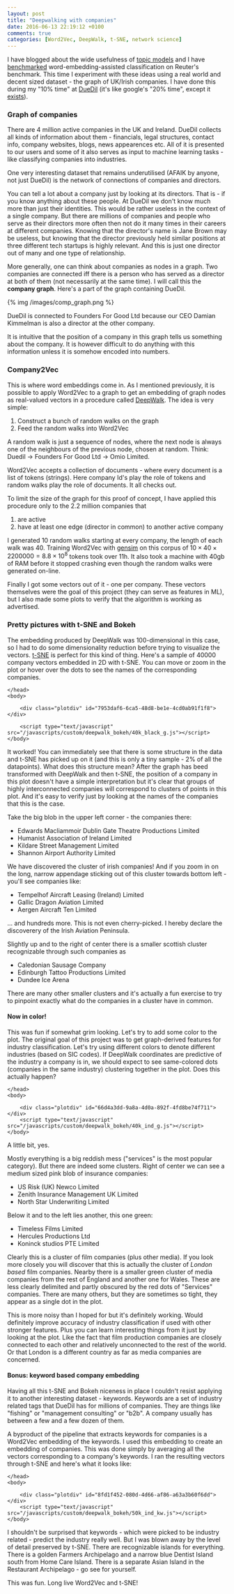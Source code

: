 ```yaml
---
layout: post
title: "Deepwalking with companies"
date: 2016-06-13 22:19:12 +0100
comments: true
categories: [Word2Vec, DeepWalk, t-SNE, network science]
---
```

I have blogged about the wide usefulness of [topic models](http://nadbordrozd.github.io/blog/2015/11/29/ds-toolbox-topic-models/) and I have [benchmarked](http://nadbordrozd.github.io/blog/2016/05/20/text-classification-with-word2vec/) word-embedding-assisted classification on Reuter's benchmark. This time I experiment with these ideas using a real world and decent sized dataset - the graph of UK/Irish companies. I have done this during my "10% time" at [DueDil](http://www.duedil.com) (it's like google's "20% time", except it [exists](http://uk.businessinsider.com/google-20-percent-time-policy-2015-4?r=US&IR=T)).

### Graph of companies
There are 4 million active companies in the UK and Ireland. DueDil collects all kinds of information about them - financials, legal structures, contact info, company websites, blogs, news appearences etc. All of it is presented to our users and some of it also serves as input to machine learning tasks - like classifying companies into industries.

One very interesting dataset that remains underutilised (AFAIK by anyone, not just DueDil) is the network of connections of companies and directors. 

You can tell a lot about a company just by looking at its directors. That is - if you know anything about these people. At DueDil we don't know much more than just their identities. This would be rather useless in the context of a single company. But there are millions of companies and people who serve as their directors more often then not do it many times in their careers at different companies. Knowing that the director's name is Jane Brown may be useless, but knowing that the director previously held similar positions at three different tech startups is highly relevant. And this is just one director out of many and one type of relationship.

More generally, one can think about companies as nodes in a graph. Two companies are connected iff there is a person who has served as a director at both of them (not necessarily at the same time). I will call this the **company graph**. Here's a part of the graph containing DueDil.

{% img /images/comp_graph.png %}

DueDil is connected to Founders For Good Ltd because our CEO Damian Kimmelman is also a director at the other company.  

It is intuitive that the position of a company in this graph tells us something about the company. It is however difficult to do anything with this information unless it is somehow encoded into numbers.

### Company2Vec
This is where word embeddings come in. As I mentioned previously, it is possible to apply Word2Vec to a graph to get an embedding of graph nodes as real-valued vectors in a procedure called [DeepWalk](http://arxiv.org/abs/1403.6652). The idea is very simple: 

1. Construct a bunch of random walks on the graph
2. Feed the random walks into Word2Vec

A random walk is just a sequence of nodes, where the next node is always one of the neighbours of the previous node, chosen at random. Think: Duedil -> Founders For Good Ltd -> Omio Limited. 

Word2Vec accepts a collection of documents - where every document is a list of tokens (strings). Here company Id's play the role of tokens and random walks play the role of documents. It all checks out.

To limit the size of the graph for this proof of concept, I have applied this procedure only to the 2.2 million companies that

1. are active
2. have at least one edge (director in common) to another active company

I generated 10 random walks starting at every company, the length of each walk was 40. Training Word2Vec with [gensim](https://radimrehurek.com/gensim/models/word2vec.html) on this corpus of $10 \times 40 \times 2200000 = 8.8 \times 10^8$ tokens took over 11h. It also took a machine with 40gb of RAM before it stopped crashing even though the random walks were generated on-line.

Finally I got some vectors out of it - one per company. These vectors themselves were the goal of this project (they can serve as features in ML), but I also made some plots to verify that the algorithm is working as advertised.

### Pretty pictures with t-SNE and Bokeh
The embedding produced by DeepWalk was 100-dimensional in this case, so I had to do some dimensionality reduction before trying to visualize the vectors. [t-SNE](https://github.com/danielfrg/tsne) is perfect for this kind of thing. Here's a sample of 40000 company vectors embedded in 2D with t-SNE. You can move or zoom in the plot or hover over the dots to see the names of the corresponding companies.


<html lang="en">
    <head>
        <meta charset="utf-8">
        <title>Bokeh Plot</title>

<link rel="stylesheet" href="https://cdn.pydata.org/bokeh/release/bokeh-0.11.1.min.css" type="text/css" />

<script type="text/javascript" src="https://cdn.pydata.org/bokeh/release/bokeh-0.11.1.min.js"></script>
<script type="text/javascript">
    Bokeh.set_log_level("info");
</script>
    </head>
    <body>

        <div class="plotdiv" id="7953daf6-6ca5-48d8-be1e-4cd0ab91f1f8"></div>

        <script type="text/javascript" src="/javascripts/custom/deepwalk_bokeh/40k_black_g.js"></script>
    </body>
</html>


It worked! You can immediately see that there is some structure in the data and t-SNE has picked up on it (and this is only a tiny sample - 2% of all the datapoints). What does this structure mean? After the graph has beed transformed with DeepWalk and then t-SNE, the position of a company in this plot doesn't have a simple interpretation but it's clear that groups of highly interconnected companies will correspond to clusters of points in this plot. And it's easy to verify just by looking at the names of the companies that this is the case. 

Take the big blob in the upper left corner - the companies there:

- Edwards Macliammoir Dublin Gate Theatre Productions Limited
- Humanist Association of Ireland Limited
- Kildare Street Management Limited
- Shannon Airport Authority Limited

We have discovered the cluster of irish companies! And if you zoom in on the long, narrow appendage sticking out of this cluster towards bottom left - you'll see companies like:

- Tempelhof Aircraft Leasing (Ireland) Limited
- Gallic Dragon Aviation Limited
- Aergen Aircraft Ten Limited 

... and hundreds more. This is not even cherry-picked. I hereby declare the discoverery of the Irish Aviation Peninsula. 

Slightly up and to the right of center there is a smaller scottish cluster recognizable through such companies as

- Caledonian Sausage Company
- Edinburgh Tattoo Productions Limited
- Dundee Ice Arena

There are many other smaller clusters and it's actually a fun exercise to try to pinpoint exactly what do the companies in a cluster have in common. 

#### Now in color!
This was fun if somewhat grim looking. Let's try to add some color to the plot. The original goal of this project was to get graph-derived features for industry classification. Let's try using different colors to denote different industries (based on SIC codes). If DeepWalk coordinates are predictive of the industry a company is in, we should expect to see same-colored dots (companies in the same industry) clustering together in the plot. Does this actually happen?

<html lang="en">
    <head>
        <meta charset="utf-8">
        <title>Bokeh Plot</title>

<link rel="stylesheet" href="https://cdn.pydata.org/bokeh/release/bokeh-0.11.1.min.css" type="text/css" />

<script type="text/javascript" src="https://cdn.pydata.org/bokeh/release/bokeh-0.11.1.min.js"></script>
<script type="text/javascript">
    Bokeh.set_log_level("info");
</script>
    </head>
    <body>

        <div class="plotdiv" id="66d4a3dd-9a8a-4d0a-892f-4fd8be74f711"></div>
        <script type="text/javascript" src="/javascripts/custom/deepwalk_bokeh/40k_ind_g.js"></script>
    </body>
</html>

A little bit, yes. 

Mostly everything is a big reddish mess ("services" is the most popular category). But there are indeed some clusters. Right of center we can see a medium sized pink blob of insurance companies:

- US Risk (UK) Newco Limited
- Zenith Insurance Management UK Limited
- North Star Underwriting Limited

Below it and to the left lies another, this one green:

- Timeless Films Limited
- Hercules Productions Ltd
- Koninck studios PTE Limited

Clearly this is a cluster of film companies (plus other media). If you look more closely you will discover that this is actually the cluster of _London based_ film companies. Nearby there is a smaller green cluster of media companies from the rest of England and another one for Wales. These are less clearly delimited and partly obscured by the red dots of "Services" companies. There are many others, but they are sometimes so tight, they appear as a single dot in the plot. 

This is more noisy than I hoped for but it's definitely working. Would definitely improve accuracy of industry classification if used with other stronger features. Plus you can learn interesting things from it just by looking at the plot. Like the fact that film production companies are closely connected to each other and relatively unconnected to the rest of the world. Or that London is a different country as far as media companies are concerned.

#### Bonus: keyword based company embedding
Having all this t-SNE and Bokeh niceness in place I couldn't resist applying it to another interesting dataset - keywords. Keywords are a set of industry related tags that DueDil has for millions of companies. They are things like "fishing" or "management consulting" or "b2b". A company usually has between a few and a few dozen of them. 

A byproduct of the pipeline that extracts keywords for companies is a Word2Vec embedding of the keywords. I used this embedding to create an embedding of companies. This was done simply by averaging all the vectors corresponding to a company's keywords. I ran the resulting vectors through t-SNE and here's what it looks like:

<html lang="en">
    <head>
        <meta charset="utf-8">
        <title>Bokeh Plot</title>

<link rel="stylesheet" href="https://cdn.pydata.org/bokeh/release/bokeh-0.11.1.min.css" type="text/css" />

<script type="text/javascript" src="https://cdn.pydata.org/bokeh/release/bokeh-0.11.1.min.js"></script>
<script type="text/javascript">
    Bokeh.set_log_level("info");
</script>
    </head>
    <body>

        <div class="plotdiv" id="8fd1f452-080d-4d66-af86-a63a3b60f6dd"></div>
        <script type="text/javascript" src="/javascripts/custom/deepwalk_bokeh/50k_ind_kw.js"></script>
    </body>
</html>


I shouldn't be surprised that keywords - which were picked to be industry related - predict the industry really well. But I was blown away by the level of detail preserved by t-SNE. There are recognizable islands for everything. There is a golden Farmers Archipelago and a narrow blue Dentist Island south from Home Care Island. There is a separate Asian Island in the Restaurant Archipelago - go see for yourself. 


This was fun. Long live Word2Vec and t-SNE!


